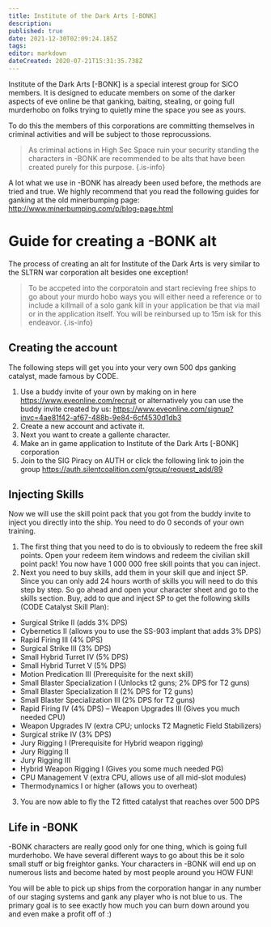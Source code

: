 ```yaml
---
title: Institute of the Dark Arts [-BONK]
description: 
published: true
date: 2021-12-30T02:09:24.185Z
tags: 
editor: markdown
dateCreated: 2020-07-21T15:31:35.738Z
---
```


Institute of the Dark Arts [-BONK] is a special interest group for SiCO members. It is designed to educate members on some of the darker aspects of eve online be that ganking, baiting, stealing, or going full murderhobo on folks trying to quietly mine the space you see as yours. 

To do this the members of this corporations are committing themselves in criminal activities and will be subject to those reprocussions.

> As criminal actions in High Sec Space ruin your security standing the characters in -BONK are recommended to be alts that have been created purely for this purpose.
{.is-info}

A lot what we use in -BONK has already been used before, the methods are tried and true. We highly recommend that you read the following guides for ganking at the old minerbumping page: http://www.minerbumping.com/p/blog-page.html

# Guide for creating a -BONK alt
The process of creating an alt for Institute of the Dark Arts is very similar to the SLTRN war corporation alt besides one exception!

>To be accpeted into the corporatoin and start recieving free ships to go about your murdo hobo ways you will either need a reference or to include a killmail of a solo gank kill in your application be that via mail or in the application itself. You will be reinbursed up to 15m isk for this endeavor.
{.is-info}

## Creating the account
The following steps will get you into your very own 500 dps ganking catalyst, made famous by CODE.


1. Use a buddy invite of your own by making on in here https://www.eveonline.com/recruit or alternatively you can use the buddy invite created by us: https://www.eveonline.com/signup?invc=4ae81f42-af67-488b-9e84-6cf4530d1db3
1. Create a new account and activate it.
1. Next you want to create a gallente character.
1. Make an in game application to Institute of the Dark Arts [-BONK] corporation
1. Join to the SIG Piracy on AUTH or click the following link to join the group https://auth.silentcoalition.com/group/request_add/89

## Injecting Skills
Now we will use the skill point pack that you got from the buddy invite to inject you directly into the ship. You need to do 0 seconds of your own training.

1. The first thing that you need to do is to obviously to redeem the free skill points. Open your redeem item windows and redeem the civilian skill point pack! You now have 1 000 000 free skill points that you can inject. 
1. Next you need to buy skills, add them in your skill que and inject SP. Since you can only add 24 hours worth of skills you will need to do this step by step. So go ahead and open your character sheet and go to the skills section. Buy, add to que and inject SP to get the following skills (CODE Catalyst Skill Plan):

- Surgical Strike II (adds 3% DPS)
- Cybernetics II (allows you to use the SS-903 implant that adds 3% DPS)
- Rapid Firing III (4% DPS)
- Surgical Strike III (3% DPS)
- Small Hybrid Turret IV (5% DPS)
- Small Hybrid Turret V (5% DPS)
- Motion Predication III (Prerequisite for the next skill)
- Small Blaster Specialization I (Unlocks t2 guns; 2% DPS for T2 guns)
- Small Blaster Specialization II (2% DPS for T2 guns)
- Small Blaster Specialization III (2% DPS for T2 guns)
- Rapid Firing IV (4% DPS) – Weapon Upgrades III (Gives you much needed CPU)
- Weapon Upgrades IV (extra CPU; unlocks T2 Magnetic Field Stabilizers)
- Surgical strike IV (3% DPS)
- Jury Rigging I (Prerequisite for Hybrid weapon rigging)
- Jury Rigging II
- Jury Rigging III
- Hybrid Weapon Rigging I (Gives you some much needed PG)
- CPU Management V (extra CPU, allows use of all mid-slot modules)
- Thermodynamics I or higher (allows you to overheat)

3. You are now able to fly the T2 fitted catalyst that reaches over 500 DPS

## Life in -BONK
-BONK characters are really good only for one thing, which is going full murderhobo. We have several different ways to go about this be it solo small stuff or big freightor ganks. Your characters in -BONK will end up on numerous lists and become hated by most people around you HOW FUN!

You will be able to pick up ships from the corporation  hangar in any number of our staging systems and gank any player who is not blue to us. The primary goal is to see exactly how much you can burn down around you and even make a profit off of :)
